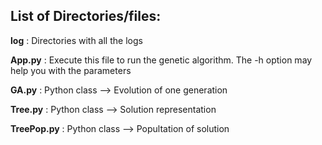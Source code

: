 ## List of Directories/files:

**log** : Directories with all the logs

**App.py** : Execute this file to run the genetic algorithm. The -h option may help you with the parameters

**GA.py** : Python class --> Evolution of  one generation

**Tree.py** : Python class --> Solution representation

**TreePop.py** : Python class --> Popultation of solution